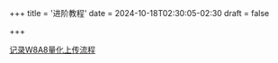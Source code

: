 +++
title = '进阶教程'
date = 2024-10-18T02:30:05-02:30
draft = false

+++

[记录W8A8量化上传流程](/posts/w8a8-quantification/)
